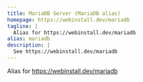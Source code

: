```yaml
---
title: MariaDB Server (MariaDB alias)
homepage: https://webinstall.dev/mariadb
tagline: |
  Alias for https://webinstall.dev/mariadb
alias: mariadb
description: |
  See https://webinstall.dev/mariadb
---
```


Alias for https://webinstall.dev/mariadb
